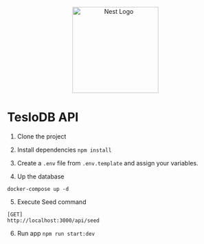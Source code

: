 <p align="center">
  <a href="http://nestjs.com/" target="blank"><img src="https://nestjs.com/img/logo-small.svg" width="200" alt="Nest Logo" /></a>
</p>

# TesloDB API

1. Clone the project
   
2. Install dependencies ```npm install```
   
3. Create a ```.env``` file from ```.env.template``` and assign your variables.

4. Up the database
```
docker-compose up -d
```

5. Execute Seed command
```
[GET]
http://localhost:3000/api/seed
```

6. Run app ```npm run start:dev```